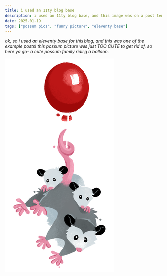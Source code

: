 ```yaml
---
title: i used an 11ty blog base
description: i used an 11ty blog base, and this image was on a post template.
date: 2025-01-19
tags: ["possum pics", "funny picture", "eleventy base"]
---
```

_ok, so i used an eleventy base for this blog, and this was one of the example posts! this possum picture was just TOO CUTE to get rid of, so here ya go- a cute possum family riding a balloon._

<img src="./possum.png" alt="A possum parent and two possum kids hanging from the iconic red balloon">


